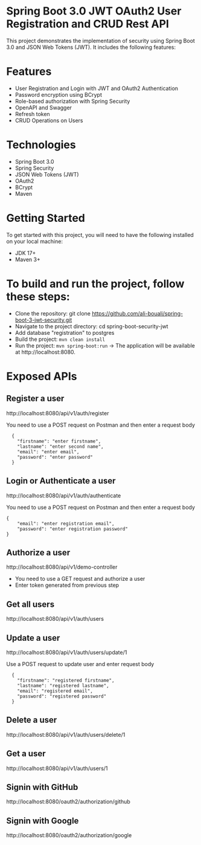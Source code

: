 # Spring Boot 3.0 JWT OAuth2 User Registration and CRUD Rest API

This project demonstrates the implementation of security using Spring Boot 3.0 and JSON Web Tokens (JWT). It includes the following features:

# Features

- User Registration and Login with JWT and OAuth2 Authentication
- Password encryption using BCrypt
- Role-based authorization with Spring Security
- OpenAPI and Swagger
- Refresh token
- CRUD Operations on Users


# Technologies

- Spring Boot 3.0
- Spring Security
- JSON Web Tokens (JWT)
- OAuth2
- BCrypt
- Maven

# Getting Started

To get started with this project, you will need to have the following installed on your local machine:

- JDK 17+
- Maven 3+

# To build and run the project, follow these steps:

- Clone the repository: git clone https://github.com/ali-bouali/spring-boot-3-jwt-security.git
- Navigate to the project directory: cd spring-boot-security-jwt
- Add database "registration" to postgres
- Build the project: ```mvn clean install```
- Run the project: ```mvn spring-boot:run```
-> The application will be available at http://localhost:8080.

# Exposed APIs

## Register a user

http://localhost:8080/api/v1/auth/register

You need to use a POST request on Postman and then enter a request body
```
  {
    "firstname": "enter firstname",
    "lastname": "enter second name",
    "email": "enter email",
    "password": "enter password"
  }
```

## Login or Authenticate a user

http://localhost:8080/api/v1/auth/authenticate

You need to use a POST request on Postman and then enter a request body

``` 
{
	"email": "enter registration email",
	"password": "enter registration password"
}
```
## Authorize a user 

http://localhost:8080/api/v1/demo-controller

- You need to use a GET request and authorize a user 
- Enter token generated from previous step 

## Get all users
http://localhost:8080/api/v1/auth/users

## Update a user
http://localhost:8080/api/v1/auth/users/update/1

Use a POST request to update user and enter request body

```
  {
    "firstname": "registered firstname",
    "lastname": "registered lastname",
    "email": "registered email",
    "password": "registered password"
  }
```

## Delete a user
http://localhost:8080/api/v1/auth/users/delete/1

## Get a user 
http://localhost:8080/api/v1/auth/users/1

## Signin with GitHub
http://localhost:8080/oauth2/authorization/github

## Signin with Google
http://localhost:8080/oauth2/authorization/google
